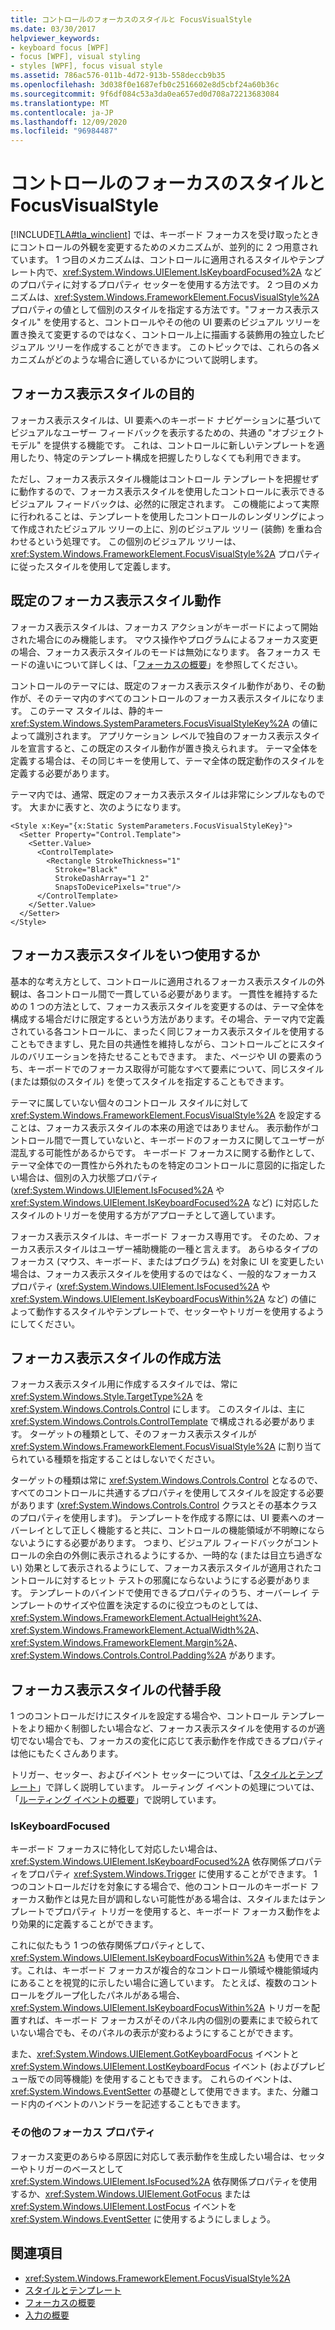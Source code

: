 ```yaml
---
title: コントロールのフォーカスのスタイルと FocusVisualStyle
ms.date: 03/30/2017
helpviewer_keywords:
- keyboard focus [WPF]
- focus [WPF], visual styling
- styles [WPF], focus visual style
ms.assetid: 786ac576-011b-4d72-913b-558deccb9b35
ms.openlocfilehash: 3d038f0e1687efb0c2516602e8d5cbf24a60b36c
ms.sourcegitcommit: 9f6df084c53a3da0ea657ed0d708a72213683084
ms.translationtype: MT
ms.contentlocale: ja-JP
ms.lasthandoff: 12/09/2020
ms.locfileid: "96984487"
---
```

# <a name="styling-for-focus-in-controls-and-focusvisualstyle"></a>コントロールのフォーカスのスタイルと FocusVisualStyle
[!INCLUDE[TLA#tla_winclient](../../../includes/tlasharptla-winclient-md.md)] では、キーボード フォーカスを受け取ったときにコントロールの外観を変更するためのメカニズムが、並列的に 2 つ用意されています。 1 つ目のメカニズムは、コントロールに適用されるスタイルやテンプレート内で、<xref:System.Windows.UIElement.IsKeyboardFocused%2A> などのプロパティに対するプロパティ セッターを使用する方法です。 2 つ目のメカニズムは、<xref:System.Windows.FrameworkElement.FocusVisualStyle%2A> プロパティの値として個別のスタイルを指定する方法です。"フォーカス表示スタイル" を使用すると、コントロールやその他の UI 要素のビジュアル ツリーを置き換えて変更するのではなく、コントロール上に描画する装飾用の独立したビジュアル ツリーを作成することができます。 このトピックでは、これらの各メカニズムがどのような場合に適しているかについて説明します。  

<a name="Purpose"></a>
## <a name="the-purpose-of-focus-visual-style"></a>フォーカス表示スタイルの目的  
 フォーカス表示スタイルは、UI 要素へのキーボード ナビゲーションに基づいてビジュアルなユーザー フィードバックを表示するための、共通の "オブジェクト モデル" を提供する機能です。 これは、コントロールに新しいテンプレートを適用したり、特定のテンプレート構成を把握したりしなくても利用できます。  
  
 ただし、フォーカス表示スタイル機能はコントロール テンプレートを把握せずに動作するので、フォーカス表示スタイルを使用したコントロールに表示できるビジュアル フィードバックは、必然的に限定されます。 この機能によって実際に行われることは、テンプレートを使用したコントロールのレンダリングによって作成されたビジュアル ツリーの上に、別のビジュアル ツリー (装飾) を重ね合わせるという処理です。 この個別のビジュアル ツリーは、<xref:System.Windows.FrameworkElement.FocusVisualStyle%2A> プロパティに従ったスタイルを使用して定義します。  
  
<a name="Default"></a>
## <a name="default-focus-visual-style-behavior"></a>既定のフォーカス表示スタイル動作  
 フォーカス表示スタイルは、フォーカス アクションがキーボードによって開始された場合にのみ機能します。 マウス操作やプログラムによるフォーカス変更の場合、フォーカス表示スタイルのモードは無効になります。 各フォーカス モードの違いについて詳しくは、「[フォーカスの概要](focus-overview.md)」を参照してください。  
  
 コントロールのテーマには、既定のフォーカス表示スタイル動作があり、その動作が、そのテーマ内のすべてのコントロールのフォーカス表示スタイルになります。 このテーマ スタイルは、静的キー <xref:System.Windows.SystemParameters.FocusVisualStyleKey%2A> の値によって識別されます。 アプリケーション レベルで独自のフォーカス表示スタイルを宣言すると、この既定のスタイル動作が置き換えられます。 テーマ全体を定義する場合は、その同じキーを使用して、テーマ全体の既定動作のスタイルを定義する必要があります。  
  
 テーマ内では、通常、既定のフォーカス表示スタイルは非常にシンプルなものです。 大まかに表すと、次のようになります。  
  
```xaml  
<Style x:Key="{x:Static SystemParameters.FocusVisualStyleKey}">  
  <Setter Property="Control.Template">  
    <Setter.Value>  
      <ControlTemplate>  
        <Rectangle StrokeThickness="1"  
          Stroke="Black"  
          StrokeDashArray="1 2"  
          SnapsToDevicePixels="true"/>  
      </ControlTemplate>  
    </Setter.Value>  
  </Setter>  
</Style>  
```  
  
<a name="When"></a>
## <a name="when-to-use-focus-visual-styles"></a>フォーカス表示スタイルをいつ使用するか  
 基本的な考え方として、コントロールに適用されるフォーカス表示スタイルの外観は、各コントロール間で一貫している必要があります。 一貫性を維持するための 1 つの方法として、フォーカス表示スタイルを変更するのは、テーマ全体を構成する場合だけに限定するという方法があります。その場合、テーマ内で定義されている各コントロールに、まったく同じフォーカス表示スタイルを使用することもできますし、見た目の共通性を維持しながら、コントロールごとにスタイルのバリエーションを持たせることもできます。 また、ページや UI の要素のうち、キーボードでのフォーカス取得が可能なすべて要素について、同じスタイル (または類似のスタイル) を使ってスタイルを指定することもできます。  
  
 テーマに属していない個々のコントロール スタイルに対して <xref:System.Windows.FrameworkElement.FocusVisualStyle%2A> を設定することは、フォーカス表示スタイルの本来の用途ではありません。 表示動作がコントロール間で一貫していないと、キーボードのフォーカスに関してユーザーが混乱する可能性があるからです。 キーボード フォーカスに関する動作として、テーマ全体での一貫性から外れたものを特定のコントロールに意図的に指定したい場合は、個別の入力状態プロパティ (<xref:System.Windows.UIElement.IsFocused%2A> や <xref:System.Windows.UIElement.IsKeyboardFocused%2A> など) に対応したスタイルのトリガーを使用する方がアプローチとして適しています。  
  
 フォーカス表示スタイルは、キーボード フォーカス専用です。 そのため、フォーカス表示スタイルはユーザー補助機能の一種と言えます。 あらゆるタイプのフォーカス (マウス、キーボード、またはプログラム) を対象に UI を変更したい場合は、フォーカス表示スタイルを使用するのではなく、一般的なフォーカス プロパティ (<xref:System.Windows.UIElement.IsFocused%2A> や <xref:System.Windows.UIElement.IsKeyboardFocusWithin%2A> など) の値によって動作するスタイルやテンプレートで、セッターやトリガーを使用するようにしてください。  
  
<a name="How"></a>
## <a name="how-to-create-a-focus-visual-style"></a>フォーカス表示スタイルの作成方法  
 フォーカス表示スタイル用に作成するスタイルでは、常に <xref:System.Windows.Style.TargetType%2A> を <xref:System.Windows.Controls.Control> にします。 このスタイルは、主に <xref:System.Windows.Controls.ControlTemplate> で構成される必要があります。 ターゲットの種類として、そのフォーカス表示スタイルが <xref:System.Windows.FrameworkElement.FocusVisualStyle%2A> に割り当てられている種類を指定することはしないでください。  
  
 ターゲットの種類は常に <xref:System.Windows.Controls.Control> となるので、すべてのコントロールに共通するプロパティを使用してスタイルを設定する必要があります (<xref:System.Windows.Controls.Control> クラスとその基本クラスのプロパティを使用します)。 テンプレートを作成する際には、UI 要素へのオーバーレイとして正しく機能すると共に、コントロールの機能領域が不明瞭にならないようにする必要があります。 つまり、ビジュアル フィードバックがコントロールの余白の外側に表示されるようにするか、一時的な (または目立ち過ぎない) 効果として表示されるようにして、フォーカス表示スタイルが適用されたコントロールに対するヒット テストの邪魔にならないようにする必要があります。 テンプレートのバインドで使用できるプロパティのうち、オーバーレイ テンプレートのサイズや位置を決定するのに役立つものとしては、<xref:System.Windows.FrameworkElement.ActualHeight%2A>、<xref:System.Windows.FrameworkElement.ActualWidth%2A>、<xref:System.Windows.FrameworkElement.Margin%2A>、<xref:System.Windows.Controls.Control.Padding%2A> があります。  
  
<a name="Alternatives"></a>
## <a name="alternatives-to-using-a-focus-visual-style"></a>フォーカス表示スタイルの代替手段  
 1 つのコントロールだけにスタイルを設定する場合や、コントロール テンプレートをより細かく制御したい場合など、フォーカス表示スタイルを使用するのが適切でない場合でも、フォーカスの変化に応じて表示動作を作成できるプロパティは他にもたくさんあります。  
  
 トリガー、セッター、およびイベント セッターについては、「[スタイルとテンプレート](/dotnet/desktop-wpf/fundamentals/styles-templates-overview)」で詳しく説明しています。 ルーティング イベントの処理については、「[ルーティング イベントの概要](routed-events-overview.md)」で説明しています。  
  
### <a name="iskeyboardfocused"></a>IsKeyboardFocused  
 キーボード フォーカスに特化して対応したい場合は、<xref:System.Windows.UIElement.IsKeyboardFocused%2A> 依存関係プロパティをプロパティ <xref:System.Windows.Trigger> に使用することができます。 1 つのコントロールだけを対象にする場合で、他のコントロールのキーボード フォーカス動作とは見た目が調和しない可能性がある場合は、スタイルまたはテンプレートでプロパティ トリガーを使用すると、キーボード フォーカス動作をより効果的に定義することができます。  
  
 これに似たもう 1 つの依存関係プロパティとして、<xref:System.Windows.UIElement.IsKeyboardFocusWithin%2A> も使用できます。これは、キーボード フォーカスが複合的なコントロール領域や機能領域内にあることを視覚的に示したい場合に適しています。 たとえば、複数のコントロールをグループ化したパネルがある場合、<xref:System.Windows.UIElement.IsKeyboardFocusWithin%2A> トリガーを配置すれば、キーボード フォーカスがそのパネル内の個別の要素にまで絞られていない場合でも、そのパネルの表示が変わるようにすることができます。  
  
 また、<xref:System.Windows.UIElement.GotKeyboardFocus> イベントと <xref:System.Windows.UIElement.LostKeyboardFocus> イベント (およびプレビュー版での同等機能) を使用することもできます。 これらのイベントは、<xref:System.Windows.EventSetter> の基礎として使用できます。また、分離コード内のイベントのハンドラーを記述することもできます。  
  
### <a name="other-focus-properties"></a>その他のフォーカス プロパティ  
 フォーカス変更のあらゆる原因に対応して表示動作を生成したい場合は、セッターやトリガーのベースとして <xref:System.Windows.UIElement.IsFocused%2A> 依存関係プロパティを使用するか、<xref:System.Windows.UIElement.GotFocus> または <xref:System.Windows.UIElement.LostFocus> イベントを <xref:System.Windows.EventSetter> に使用するようにしましょう。  
  
## <a name="see-also"></a>関連項目

- <xref:System.Windows.FrameworkElement.FocusVisualStyle%2A>
- [スタイルとテンプレート](/dotnet/desktop-wpf/fundamentals/styles-templates-overview)
- [フォーカスの概要](focus-overview.md)
- [入力の概要](input-overview.md)
